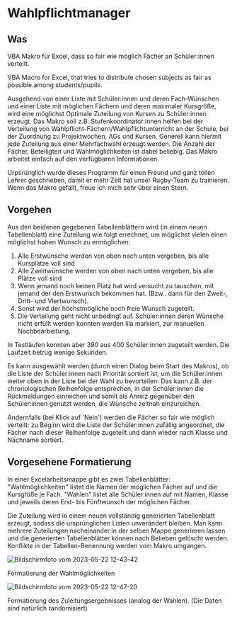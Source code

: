 # Wahlpflichtmanager

## Was
VBA Makro für Excel, dass so fair wie möglich Fächer an Schüler:innen verteilt.

VBA Macro for Excel, that tries to distribute chosen subjects as fair as possible among students/pupils.

Ausgehend von einer Liste mit Schüler:innen und deren Fach-Wünschen und einer Liste mit möglichen Fächern und deren maximaler Kursgröße, wird eine möglichst Optimale Zuteilung von Kursen zu Schüler:innen erzeugt. Das Makro soll z.B. Stufenkoordinator:innen helfen bei der Verteilung von Wahlpflicht-Fächern/Wahlpflichtunterricht an der Schule, bei der Zuordnung zu Projektwochen, AGs und Kursen. Generell kann hiermit jede Zuteilung aus einer Mehrfachwahl erzeugt werden. Die Anzahl der Fächer, Beteiligten und Wahlmöglichkeiten ist dabei beliebig. Das Makro arbeitet einfach auf den verfügbaren Informationen.

Urpsrünglich wurde dieses Programm für einen Freund und ganz tollen Lehrer geschrieben, damit er mehr Zeit hat unser Rugby-Team zu trainieren. Wenn das Makro gefällt, freue ich mich sehr über einen Stern.


## Vorgehen
Aus den beidenen gegebenen Tabellenblättern wird (in einem neuen Tabellenblatt) eine Zuteilung wie folgt errechnet, um möglichst vielen einen möglichst hohen Wunsch zu ermöglichen:
1. Alle Erstwünsche werden von oben nach unten vergeben, bis alle Kursplätze voll sind
2. Alle Zweitwünsche werden von oben nach unten vergeben, bis alle Plätze voll sind
3. Wenn jemand noch keinen Platz hat wird versucht zu tauschen, mit jemand der den Erstwunsch bekommen hat. (Bzw.. dann für den Zweit-, Dritt- und Viertwunsch).
4. Sonst wird der höchstmögliche noch freie Wunsch zugeteilt.
5. Die Verteilung geht nicht unbedingt auf. Schüler:innen deren Wünsche nicht erfüllt werden konnten werden lila markiert, zur manuellen Nachbearbeitung.

In Testläufen konnten aber 390 aus 400 Schüler:innen zugeteilt werden. Die Laufzeit betrug wenige Sekunden.

Es kann ausgewählt werden (durch einen Dialog beim Start des Makros), ob die Liste der Schüler:innen nach Priorität sortiert ist, um die Schüler:innen weiter oben in der Liste bei der Wahl zu bevorteilen. Das kann z.B. der chronologischen Reihenfolge entsprechen, in der Schüler:innen die Rückmeldungen einreichen und somit als Anreiz gegenüber den Schüler:innen genutzt werden, die Wünsche zeitnah einzureichen.

Andernfalls (bei Klick auf 'Nein') werden die Fächer so fair wie möglich verteilt: zu Beginn wird die Liste der Schüler:innen zufällig angeordnet, die Fächer nach dieser Reihenfolge zugeteilt und dann wieder nach Klasse und Nachname sortiert.


## Vorgesehene Formatierung
In einer Excelarbeitsmappe gibt es zwei Tabellenblätter:
"Wahlmöglichkeiten" listet die Namen der möglichen Fächer auf und die Kursgröße je Fach.
"Wahlen" listet alle Schüler:innen auf mit Namen, Klasse und jeweils deren Erst- bis Fünftwunsch der möglichen Fächer.

Die Zuteilung wird in einem neuen vollständig generierten Tabellenblatt erzeugt, sodass die ursprünglichen Listen unverändert bleiben. Man kann mehrere Zuteilungen nacheinander in der selben Mappe generieren lassen und die generierten Tabellenblätter können nach Belieben gelöscht werden. Konflikte in der Tabellen-Benennung werden vom Makro umgangen.


![Bildschirmfoto vom 2023-05-22 12-43-42](https://github.com/epoell/Wahlpflichtmanager/assets/47521842/9f4a94b3-40cc-4fa2-85a9-f28bea24e1e6)

Formatierung der Wahlmöglichkeiten

![Bildschirmfoto vom 2023-05-22 12-47-20](https://github.com/epoell/Wahlpflichtmanager/assets/47521842/8c9b62a9-ebd8-4c3a-b74a-9a9d4c54db42)

Formatierung des Zuleitungsergebnisses (analog der Wahlen). (Die Daten sind natürlich randomisiert)
